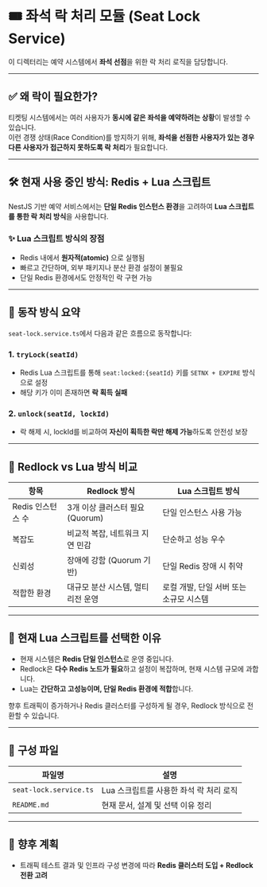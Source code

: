 # 🎟️ 좌석 락 처리 모듈 (Seat Lock Service)

이 디렉터리는 예약 시스템에서 **좌석 선점**을 위한 락 처리 로직을 담당합니다.

---

## ✅ 왜 락이 필요한가?

티켓팅 시스템에서는 여러 사용자가 **동시에 같은 좌석을 예약하려는 상황**이 발생할 수 있습니다.  
이런 경쟁 상태(Race Condition)를 방지하기 위해, **좌석을 선점한 사용자가 있는 경우 다른 사용자가 접근하지 못하도록 락 처리**가 필요합니다.

---

## 🛠️ 현재 사용 중인 방식: Redis + Lua 스크립트

NestJS 기반 예약 서비스에서는 **단일 Redis 인스턴스 환경**을 고려하여 **Lua 스크립트를 통한 락 처리 방식**을 사용합니다.

### ✨ Lua 스크립트 방식의 장점

- Redis 내에서 **원자적(atomic)** 으로 실행됨
- 빠르고 간단하며, 외부 패키지나 분산 환경 설정이 불필요
- 단일 Redis 환경에서도 안정적인 락 구현 가능

---

## 🔁 동작 방식 요약

`seat-lock.service.ts`에서 다음과 같은 흐름으로 동작합니다:

### 1. `tryLock(seatId)`

- Redis Lua 스크립트를 통해 `seat:locked:{seatId}` 키를 `SETNX + EXPIRE` 방식으로 설정
- 해당 키가 이미 존재하면 **락 획득 실패**

### 2. `unlock(seatId, lockId)`

- 락 해제 시, lockId를 비교하여 **자신이 획득한 락만 해제 가능**하도록 안전성 보장

---

## 🔄 Redlock vs Lua 방식 비교

| 항목              | Redlock 방식                       | Lua 스크립트 방식                       |
| ----------------- | ---------------------------------- | --------------------------------------- |
| Redis 인스턴스 수 | 3개 이상 클러스터 필요 (Quorum)    | 단일 인스턴스 사용 가능                 |
| 복잡도            | 비교적 복잡, 네트워크 지연 민감    | 단순하고 성능 우수                      |
| 신뢰성            | 장애에 강함 (Quorum 기반)          | 단일 Redis 장애 시 취약                 |
| 적합한 환경       | 대규모 분산 시스템, 멀티 리전 운영 | 로컬 개발, 단일 서버 또는 소규모 시스템 |

---

## 🤔 현재 Lua 스크립트를 선택한 이유

- 현재 시스템은 **Redis 단일 인스턴스**로 운영 중입니다.
- Redlock은 **다수 Redis 노드가 필요**하고 설정이 복잡하며, 현재 시스템 규모에 과합니다.
- Lua는 **간단하고 고성능이며, 단일 Redis 환경에 적합**합니다.

향후 트래픽이 증가하거나 Redis 클러스터를 구성하게 될 경우, Redlock 방식으로 전환할 수 있습니다.

---

## 📁 구성 파일

| 파일명                 | 설명                                    |
| ---------------------- | --------------------------------------- |
| `seat-lock.service.ts` | Lua 스크립트를 사용한 좌석 락 처리 로직 |
| `README.md`            | 현재 문서, 설계 및 선택 이유 정리       |

---

## 🔮 향후 계획

- 트래픽 테스트 결과 및 인프라 구성 변경에 따라 **Redis 클러스터 도입 + Redlock 전환 고려**
